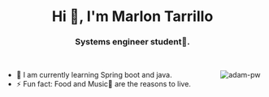 <h1 align="center">Hi 👋, I'm Marlon Tarrillo</h1>
<h3 align="center">Systems engineer student🌟.</h3>

<br>

<p><img align="right" src="https://github.com/Adam-pw/Adam-pw/blob/main/animation_500_kxa883sd.gif" alt="adam-pw"  with="50%"/></p>


- 🌱 I am currently learning Spring boot and java.
- ⚡ Fun fact: Food and Music🎵 are the reasons to live.


<br>

